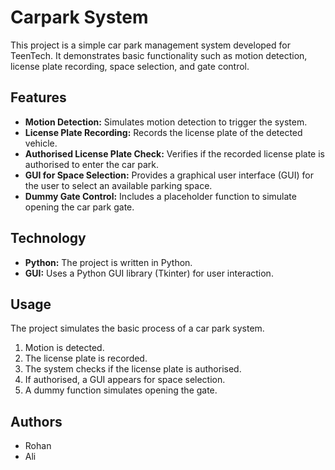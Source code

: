 # Carpark System

This project is a simple car park management system developed for TeenTech. It demonstrates basic functionality such as motion detection, license plate recording, space selection, and gate control.

## Features

* **Motion Detection:** Simulates motion detection to trigger the system.
* **License Plate Recording:** Records the license plate of the detected vehicle.
* **Authorised License Plate Check:** Verifies if the recorded license plate is authorised to enter the car park.
* **GUI for Space Selection:** Provides a graphical user interface (GUI) for the user to select an available parking space.
* **Dummy Gate Control:** Includes a placeholder function to simulate opening the car park gate.

## Technology

* **Python:** The project is written in Python.
* **GUI:** Uses a Python GUI library (Tkinter) for user interaction.

## Usage

The project simulates the basic process of a car park system.

1.  Motion is detected.
2.  The license plate is recorded.
3.  The system checks if the license plate is authorised.
4.  If authorised, a GUI appears for space selection.
5.  A dummy function simulates opening the gate.

## Authors

* Rohan
* Ali

